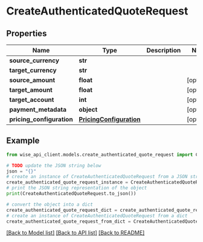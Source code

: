 # CreateAuthenticatedQuoteRequest


## Properties

Name | Type | Description | Notes
------------ | ------------- | ------------- | -------------
**source_currency** | **str** |  | 
**target_currency** | **str** |  | 
**source_amount** | **float** |  | [optional] 
**target_amount** | **float** |  | [optional] 
**target_account** | **int** |  | [optional] 
**payment_metadata** | **object** |  | [optional] 
**pricing_configuration** | [**PricingConfiguration**](PricingConfiguration.md) |  | [optional] 

## Example

```python
from wise_api_client.models.create_authenticated_quote_request import CreateAuthenticatedQuoteRequest

# TODO update the JSON string below
json = "{}"
# create an instance of CreateAuthenticatedQuoteRequest from a JSON string
create_authenticated_quote_request_instance = CreateAuthenticatedQuoteRequest.from_json(json)
# print the JSON string representation of the object
print(CreateAuthenticatedQuoteRequest.to_json())

# convert the object into a dict
create_authenticated_quote_request_dict = create_authenticated_quote_request_instance.to_dict()
# create an instance of CreateAuthenticatedQuoteRequest from a dict
create_authenticated_quote_request_from_dict = CreateAuthenticatedQuoteRequest.from_dict(create_authenticated_quote_request_dict)
```
[[Back to Model list]](../README.md#documentation-for-models) [[Back to API list]](../README.md#documentation-for-api-endpoints) [[Back to README]](../README.md)


